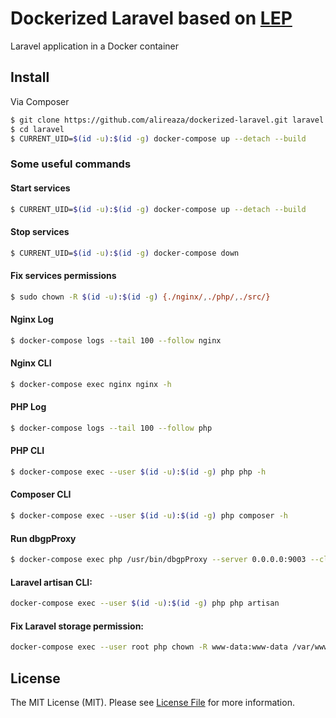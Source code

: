# Dockerized Laravel based on [LEP](https://github.com/alireaza/lep)
Laravel application in a Docker container

## Install

Via Composer
```bash
$ git clone https://github.com/alireaza/dockerized-laravel.git laravel
$ cd laravel
$ CURRENT_UID=$(id -u):$(id -g) docker-compose up --detach --build
```


### Some useful commands

#### Start services
```bash
$ CURRENT_UID=$(id -u):$(id -g) docker-compose up --detach --build
```

#### Stop services
```bash
$ CURRENT_UID=$(id -u):$(id -g) docker-compose down
```

#### Fix services permissions
```bash
$ sudo chown -R $(id -u):$(id -g) {./nginx/,./php/,./src/}
```

#### Nginx Log
```bash
$ docker-compose logs --tail 100 --follow nginx
```

#### Nginx CLI
```bash
$ docker-compose exec nginx nginx -h
```

#### PHP Log
```bash
$ docker-compose logs --tail 100 --follow php
```

#### PHP CLI
```bash
$ docker-compose exec --user $(id -u):$(id -g) php php -h
```

#### Composer CLI
```bash
$ docker-compose exec --user $(id -u):$(id -g) php composer -h
```

#### Run dbgpProxy
```bash
$ docker-compose exec php /usr/bin/dbgpProxy --server 0.0.0.0:9003 --client 0.0.0.0:9001
```

#### Laravel artisan CLI:
```bash
docker-compose exec --user $(id -u):$(id -g) php php artisan
```

#### Fix Laravel storage permission:
```bash
docker-compose exec --user root php chown -R www-data:www-data /var/www/html/storage
```

## License

The MIT License (MIT). Please see [License File](LICENSE) for more information.
